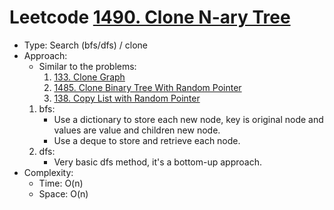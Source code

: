 # Leetcode [1490. Clone N-ary Tree](https://leetcode.com/problems/clone-n-ary-tree/)
- Type: Search (bfs/dfs) / clone
- Approach:
	- Similar to the problems:
		1. [133. Clone Graph](https://leetcode.com/problems/clone-graph/)
		2. [1485. Clone Binary Tree With Random Pointer](https://leetcode.com/problems/clone-binary-tree-with-random-pointer/)
		3. [138. Copy List with Random Pointer](https://leetcode.com/problems/copy-list-with-random-pointer/)
	1. bfs:
		- Use a dictionary to store each new node, key is original node and values are value and children new node.
		- Use a deque to store and retrieve each node.
	2. dfs:
		- Very basic dfs method, it's a bottom-up approach.
- Complexity:
	- Time: O(n)
	- Space: O(n)